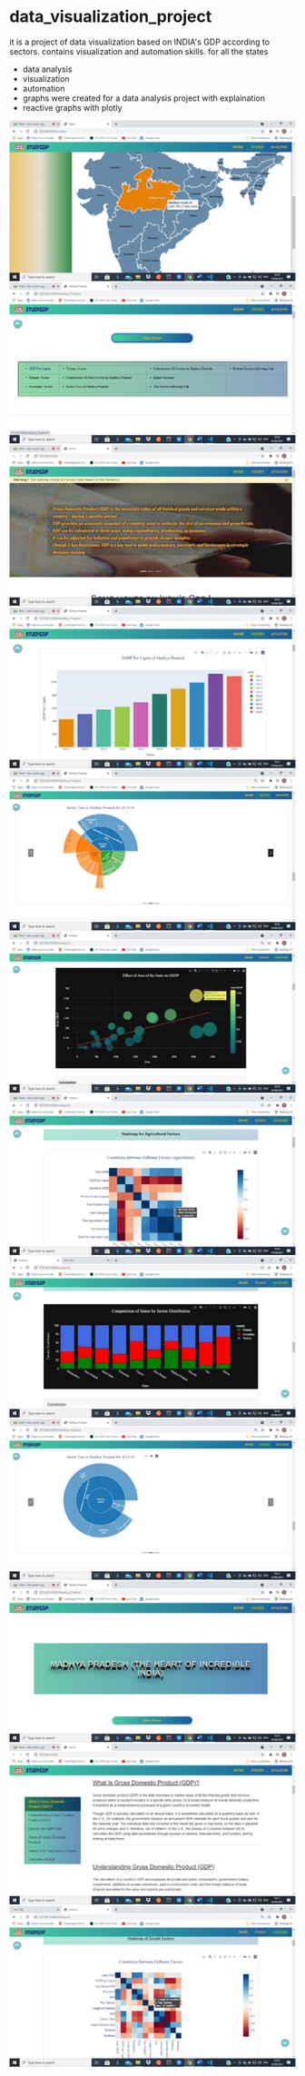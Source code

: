 # data_visualization_project
it is a project of data visualization based on INDIA's GDP according to sectors. contains visualization and automation skills.
for all the states
- data analysis
- visualization
- automation
- graphs were created for a data analysis project with explaination
- reactive graphs with plotly

![](6.png)
![](4.png)
![](7.png)
![](3.png)
![](2.png)
![](11.png)
![](12.png)
![](14.png)
![](1.png)
![](5.png)
![](8.png)
![](9.png)
